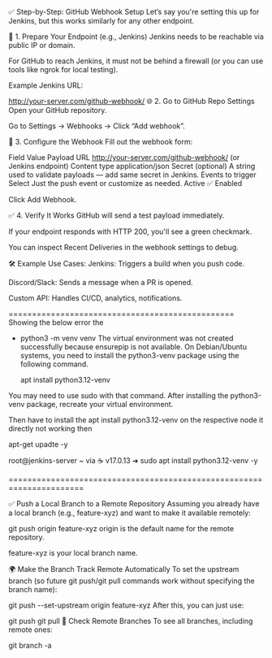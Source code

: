 ✅ Step-by-Step: GitHub Webhook Setup
Let’s say you're setting this up for Jenkins, but this works similarly for any other endpoint.

🔧 1. Prepare Your Endpoint (e.g., Jenkins)
Jenkins needs to be reachable via public IP or domain.

For GitHub to reach Jenkins, it must not be behind a firewall (or you can use tools like ngrok for local testing).

Example Jenkins URL:

http://your-server.com/github-webhook/
🌐 2. Go to GitHub Repo Settings
Open your GitHub repository.

Go to Settings → Webhooks → Click “Add webhook”.

📝 3. Configure the Webhook
Fill out the webhook form:

Field	Value
Payload URL	http://your-server.com/github-webhook/ (or Jenkins endpoint)
Content type	application/json
Secret (optional)	A string used to validate payloads — add same secret in Jenkins.
Events to trigger	Select Just the push event or customize as needed.
Active	✅ Enabled

Click Add Webhook.

✅ 4. Verify It Works
GitHub will send a test payload immediately.

If your endpoint responds with HTTP 200, you'll see a green checkmark.

You can inspect Recent Deliveries in the webhook settings to debug.

🛠️ Example Use Cases:
Jenkins: Triggers a build when you push code.

Discord/Slack: Sends a message when a PR is opened.

Custom API: Handles CI/CD, analytics, notifications.

================================================
Showing the below error the


+ python3 -m venv venv
The virtual environment was not created successfully because ensurepip is not
available.  On Debian/Ubuntu systems, you need to install the python3-venv
package using the following command.

    apt install python3.12-venv

You may need to use sudo with that command.  After installing the python3-venv
package, recreate your virtual environment.




Then have to install the  apt install python3.12-venv on the respective node it directly not working then

apt-get upadte -y

root@jenkins-server ~ via ☕ v17.0.13 ➜  sudo apt install python3.12-venv -y

======================================================================

✅ Push a Local Branch to a Remote Repository
Assuming you already have a local branch (e.g., feature-xyz) and want to make it available remotely:


git push origin feature-xyz
origin is the default name for the remote repository.

feature-xyz is your local branch name.

🌍 Make the Branch Track Remote Automatically
To set the upstream branch (so future git push/git pull commands work without specifying the branch name):

git push --set-upstream origin feature-xyz
After this, you can just use:

git push
git pull
🧭 Check Remote Branches
To see all branches, including remote ones:


git branch -a
